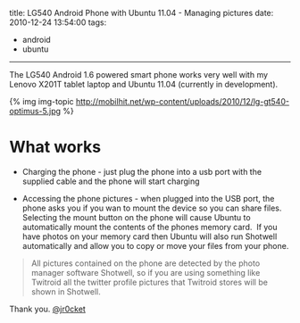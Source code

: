 title: LG540 Android Phone with Ubuntu 11.04 - Managing pictures
date: 2010-12-24 13:54:00
tags: 
- android
- ubuntu
---

The LG540 Android 1.6 powered smart phone works very well with my Lenovo X201T tablet laptop and Ubuntu 11.04 (currently in development).

<!-- more -->

{% img img-topic http://mobilhit.net/wp-content/uploads/2010/12/lg-gt540-optimus-5.jpg %} 

# What works

* Charging the phone - just plug the phone into a usb port with the supplied cable and the phone will start charging

* Accessing the phone pictures - when plugged into the USB port, the phone asks you if you wan to mount the device so you can share files.&nbsp; Selecting the mount button on the phone will cause Ubuntu to automatically mount the contents of the phones memory card.&nbsp; If you have photos on your memory card then Ubuntu will also run Shotwell automatically and allow you to copy or move your files from your phone.

> All pictures contained on the phone are detected by the photo manager software Shotwell, so if you are using something like Twitroid all the twitter profile pictures that Twitroid stores will be shown in Shotwell.

Thank you.
[@jr0cket](https://twitter.com/jr0cket)
